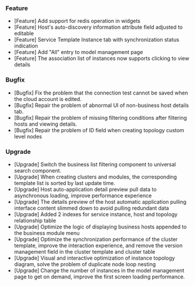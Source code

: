 ### Feature

- [Feature] Add support for redis operation in widgets
- [Feature] Host's auto-discovery information attribute field adjusted to editable
- [Feature] Service Template Instance tab with synchronization status indication
- [Feature] Add "All" entry to model management page
- [Feature] The association list of instances now supports clicking to view details

### Bugfix

- [Bugfix] Fix the problem that the connection test cannot be saved when the cloud account is edited.
- [Bugfix] Repair the problem of abnormal UI of non-business host details tab.
- [Bugfix] Repair the problem of missing filtering conditions after filtering hosts and viewing details.
- [Bugfix] Repair the problem of ID field when creating topology custom level nodes

### Upgrade

- [Upgrade] Switch the business list filtering component to universal search component.
- [Upgrade] When creating clusters and modules, the corresponding template list is sorted by last update time.
- [Upgrade] Host auto-application detail preview pull data to asynchronous loading, improve performance experience
- [Upgrade] The details preview of the host automatic application pulling interface content slimmed down to avoid pulling redundant data
- [Upgrade] Added 2 indexes for service instance, host and topology relationship table
- [Upgrade] Optimize the logic of displaying business hosts appended to the business module menu
- [Upgrade] Optimize the synchronization performance of the cluster template, improve the interaction experience, and remove the version management field in the cluster template and cluster table
- [Upgrade] Visual and interactive optimization of instance topology diagram, solve the problem of duplicate node loop nesting
- [Upgrade] Change the number of instances in the model management page to get on demand, improve the first screen loading performance.